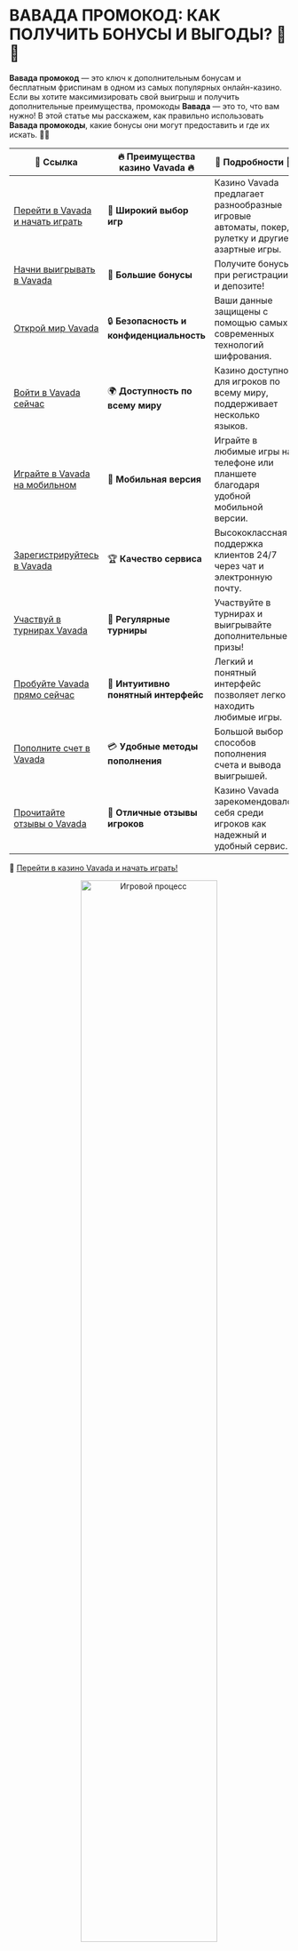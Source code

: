 # ВАВАДА ПРОМОКОД: КАК ПОЛУЧИТЬ БОНУСЫ И ВЫГОДЫ? 🎁💸

**Вавада промокод** — это ключ к дополнительным бонусам и бесплатным фриспинам в одном из самых популярных онлайн-казино. Если вы хотите максимизировать свой выигрыш и получить дополнительные преимущества, промокоды **Вавада** — это то, что вам нужно! В этой статье мы расскажем, как правильно использовать **Вавада промокоды**, какие бонусы они могут предоставить и где их искать. 🎰✨

| 🔗 **Ссылка**                                         | 🔥 **Преимущества казино Vavada** 🔥  | 🌟 **Подробности** 🌟 |
|-----------------------------------------------------|-------------------------------------|----------------------|
| [Перейти в Vavada и начать играть](https://vavadapartner.pro/?promo=ea5c9275-6854-4505-94fc-95ab18221945-linkb2) | 🎰 **Широкий выбор игр**           | Казино Vavada предлагает разнообразные игровые автоматы, покер, рулетку и другие азартные игры. |
| [Начни выигрывать в Vavada](https://vavadapartner.pro/?promo=ea5c9275-6854-4505-94fc-95ab18221945-linkb2) | 💸 **Большие бонусы**              | Получите бонусы при регистрации и депозите! |
| [Открой мир Vavada](https://vavadapartner.pro/?promo=ea5c9275-6854-4505-94fc-95ab18221945-linkb2) | 🔒 **Безопасность и конфиденциальность** | Ваши данные защищены с помощью самых современных технологий шифрования. |
| [Войти в Vavada сейчас](https://vavadapartner.pro/?promo=ea5c9275-6854-4505-94fc-95ab18221945-linkb2) | 🌍 **Доступность по всему миру**    | Казино доступно для игроков по всему миру, поддерживает несколько языков. |
| [Играйте в Vavada на мобильном](https://vavadapartner.pro/?promo=ea5c9275-6854-4505-94fc-95ab18221945-linkb2) | 📱 **Мобильная версия**            | Играйте в любимые игры на телефоне или планшете благодаря удобной мобильной версии. |
| [Зарегистрируйтесь в Vavada](https://vavadapartner.pro/?promo=ea5c9275-6854-4505-94fc-95ab18221945-linkb2) | 🏆 **Качество сервиса**            | Высококлассная поддержка клиентов 24/7 через чат и электронную почту. |
| [Участвуй в турнирах Vavada](https://vavadapartner.pro/?promo=ea5c9275-6854-4505-94fc-95ab18221945-linkb2) | 🎉 **Регулярные турниры**          | Участвуйте в турнирах и выигрывайте дополнительные призы! |
| [Пробуйте Vavada прямо сейчас](https://vavadapartner.pro/?promo=ea5c9275-6854-4505-94fc-95ab18221945-linkb2) | 🎯 **Интуитивно понятный интерфейс** | Легкий и понятный интерфейс позволяет легко находить любимые игры. |
| [Пополните счет в Vavada](https://vavadapartner.pro/?promo=ea5c9275-6854-4505-94fc-95ab18221945-linkb2) | 💳 **Удобные методы пополнения**   | Большой выбор способов пополнения счета и вывода выигрышей. |
| [Прочитайте отзывы о Vavada](https://vavadapartner.pro/?promo=ea5c9275-6854-4505-94fc-95ab18221945-linkb2) | 💬 **Отличные отзывы игроков**     | Казино Vavada зарекомендовало себя среди игроков как надежный и удобный сервис. |

🔗 [Перейти в казино Vavada и начать играть!](https://vavadapartner.pro/?promo=ea5c9275-6854-4505-94fc-95ab18221945-linkb2)

<div align="center"> <img src="https://i.pinimg.com/originals/1d/b3/25/1db325483acbe642c6d4e6fdd73a4988.gif" alt="Игровой процесс" width="70%"> </div>
---

![Вавада промокод](https://sro-opus.ru/top/zwezodlu/img104850.jpg)

## ЧТО ТАКОЕ ПРОМОКОД ВАВАДА? 🔑

**Промокод Вавада** — это специальный код, который игроки могут ввести при регистрации или пополнении счета, чтобы получить эксклюзивные бонусы, такие как фриспины, бонусы на депозит или кэшбэк. Это способ казино привлекать новых игроков и удерживать старых, предоставляя им дополнительные возможности для игры.

## КАК ИСПОЛЬЗОВАТЬ ПРОМОКОД ВАВАДА? 📝

### 1. ПРИ РЕГИСТРАЦИИ В КАЗИНО 🎮
Когда вы только регистрируетесь в **Вавада казино**, вам будет предложено ввести промокод. Это позволяет получить дополнительные бонусы, такие как бесплатные фриспины или увеличенный бонус на первый депозит. Введите промокод в специальное поле во время регистрации, и бонусы будут зачислены на ваш счет.

### 2. ПРИ ПОПОЛНЕНИИ СЧЕТА 💳
Некоторые **Вавада промокоды** можно использовать при пополнении счета. Это позволит вам получить дополнительные бонусные средства, которые можно использовать для ставок на слотах или других играх. Просто введите код на этапе пополнения и наслаждайтесь бонусами.

### 3. В ЛИЧНОМ КАБИНЕТЕ 💻
Если у вас уже есть аккаунт в **Вавада**, вы можете найти поле для ввода промокода в своем личном кабинете. После этого код активируется, и вы получите бонусы на свой баланс.

## КАКИЕ БОНУСЫ МОЖНО ПОЛУЧИТЬ С ПРОМОКОДОМ ВАВАДА? 🎁

### 1. БОНУС НА ПЕРВЫЙ ДЕПОЗИТ 💥
Один из самых популярных бонусов, который можно получить с промокодом — это бонус на первый депозит. Промокод позволяет удвоить или утроить вашу первую сумму депозита, что дает вам больше возможностей для игры.

### 2. ФРИСПИНЫ 🎰
С помощью **Вавада промокода** вы можете получить бесплатные спины на популярных игровых автоматах. Это отличная возможность для новичков начать играть без риска, а для опытных игроков — попрактиковаться в новых играх.

### 3. КЭШБЭК 💵
Некоторые промокоды дают право на возврат части проигранных средств. Это может быть полезным бонусом для тех, кто хочет компенсировать свои потери и продолжить играть.

### 4. СПЕЦИАЛЬНЫЕ АКЦИИ И ПРИЗЫ 🏆
Время от времени **Вавада** проводит акции, при которых промокоды дают доступ к эксклюзивным призам — от бесплатных ставок до крупных денежных выигрышей.

## ГДЕ НАЙТИ АКТУАЛЬНЫЕ ПРОМОКОДЫ ВАВАДА? 🔍

### 1. ОФИЦИАЛЬНЫЕ САЙТЫ И ПАРТНЕРЫ 📱
Самый надежный способ найти актуальные **Вавада промокоды** — это следить за официальными источниками. Казино часто делится промокодами через свой сайт или социальные сети. Также партнерские сайты могут публиковать эксклюзивные коды.

### 2. СТРИМЕРЫ И БЛОГЕРЫ 🎥
Многие известные стримеры и блогеры, которые сотрудничают с **Вавада**, часто делятся промокодами со своими подписчиками. Следите за их каналами на **YouTube**, **Instagram** или **Twitch**, чтобы не пропустить актуальные предложения.

### 3. РАЗНЫЕ КАЗИНО-ФОРУМЫ И СООБЩЕСТВА 🌐
Форумы и сообщества игроков — это отличное место для поиска промокодов. Участники часто обмениваются информацией о текущих акциях и бонусах, включая промокоды на **Вавада**.

## ПРЕИМУЩЕСТВА ИСПОЛЬЗОВАНИЯ ПРОМОКОДОВ ВАВАДА 🌟

### 1. ДОПОЛНИТЕЛЬНЫЕ ШАНСЫ НА ПОБЕДУ 🎯
С помощью **Вавада промокодов** вы получаете дополнительные бонусы и фриспины, которые увеличивают ваши шансы на выигрыш, не увеличивая риски.

### 2. БОЛЬШЕ ВОЗМОЖНОСТЕЙ ДЛЯ ИГРЫ 🎮
Бонусы и фриспины, которые предоставляются с промокодами, открывают новые возможности для игры, позволяя тестировать разные игры без риска потери своих средств.

### 3. ЭКОНОМИЯ БЮДЖЕТА 💰
Промокоды дают возможность получить дополнительные средства или фриспины без необходимости делать дополнительный депозит. Это отличный способ сэкономить.

## ЧАСТО ЗАДАВАЕМЫЕ ВОПРОСЫ ❓

### Где я могу найти **Вавада промокод**?
Промокоды можно найти на официальном сайте казино, в социальных сетях, у партнеров казино или у популярных стримеров.

### Могу ли я использовать несколько промокодов на **Вавада**?
В большинстве случаев, на один аккаунт можно использовать только один промокод. Обратите внимание на условия конкретной акции.

### Какие бонусы я могу получить с промокодом?
С помощью **Вавада промокодов** можно получить бонусы на первый депозит, фриспины, кэшбэк и другие преимущества, которые варьируются в зависимости от акции.

## ИТОГИ 💡

**Вавада промокод** — это отличный способ получить дополнительные бонусы и улучшить свою игру в онлайн-казино. Используйте коды для получения бесплатных фриспинов, бонусов на депозиты или других выгодных предложений. Чтобы не пропустить актуальные коды, следите за новыми акциями на официальных ресурсах и у партнеров казино.

**Используйте промокоды и выигрывайте с Вавада!** 🏆🎰
